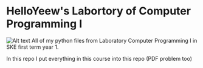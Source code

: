 # HelloYeew's Labortory of Computer Programming I
![Alt text](catdestroycom.gif)
All of my python files from Laboratory Computer Programming I in SKE first term year 1.

In this repo I put everything in this course into this repo (PDF problem too)
